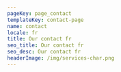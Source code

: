 ```yaml
---
pageKey: page_contact
templateKey: contact-page
name: contact
locale: fr
title: Our contact fr
seo_title: Our contact fr
seo_desc: Our contact fr
headerImage: /img/services-char.png
---
```

